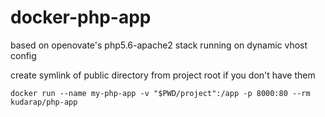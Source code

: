 # docker-php-app
based on openovate's php5.6-apache2 stack running on dynamic vhost config


create symlink of public directory from project root if you don't have them

`docker run --name my-php-app -v "$PWD/project":/app -p 8000:80 --rm kudarap/php-app`
